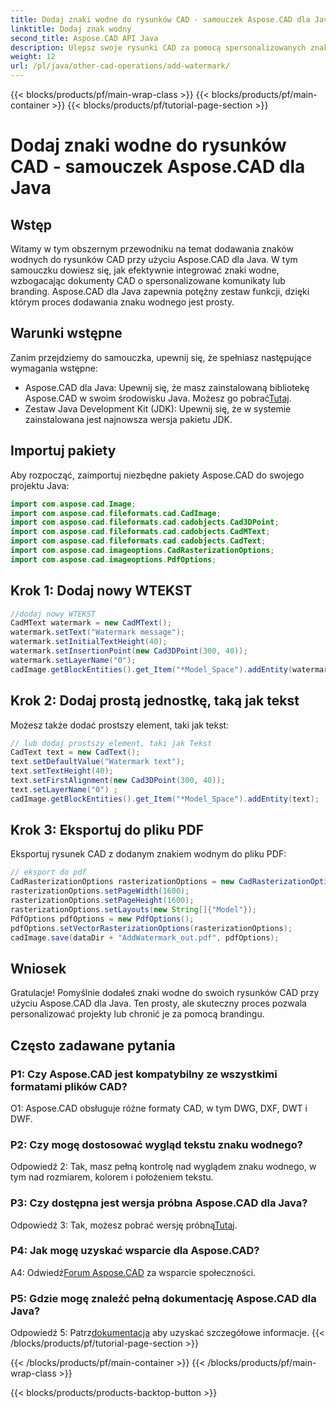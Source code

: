 ```yaml
---
title: Dodaj znaki wodne do rysunków CAD - samouczek Aspose.CAD dla Java
linktitle: Dodaj znak wodny
second_title: Aspose.CAD API Java
description: Ulepsz swoje rysunki CAD za pomocą spersonalizowanych znaków wodnych za pomocą Aspose.CAD dla Java. Postępuj zgodnie z naszym przewodnikiem krok po kroku, aby zapewnić bezproblemową integrację.
weight: 12
url: /pl/java/other-cad-operations/add-watermark/
---
```


{{< blocks/products/pf/main-wrap-class >}}
{{< blocks/products/pf/main-container >}}
{{< blocks/products/pf/tutorial-page-section >}}

# Dodaj znaki wodne do rysunków CAD - samouczek Aspose.CAD dla Java

## Wstęp

Witamy w tym obszernym przewodniku na temat dodawania znaków wodnych do rysunków CAD przy użyciu Aspose.CAD dla Java. W tym samouczku dowiesz się, jak efektywnie integrować znaki wodne, wzbogacając dokumenty CAD o spersonalizowane komunikaty lub branding. Aspose.CAD dla Java zapewnia potężny zestaw funkcji, dzięki którym proces dodawania znaku wodnego jest prosty.

## Warunki wstępne

Zanim przejdziemy do samouczka, upewnij się, że spełniasz następujące wymagania wstępne:

-  Aspose.CAD dla Java: Upewnij się, że masz zainstalowaną bibliotekę Aspose.CAD w swoim środowisku Java. Możesz go pobrać[Tutaj](https://releases.aspose.com/cad/java/).
- Zestaw Java Development Kit (JDK): Upewnij się, że w systemie zainstalowana jest najnowsza wersja pakietu JDK.

## Importuj pakiety

Aby rozpocząć, zaimportuj niezbędne pakiety Aspose.CAD do swojego projektu Java:

```java
import com.aspose.cad.Image;
import com.aspose.cad.fileformats.cad.CadImage;
import com.aspose.cad.fileformats.cad.cadobjects.Cad3DPoint;
import com.aspose.cad.fileformats.cad.cadobjects.CadMText;
import com.aspose.cad.fileformats.cad.cadobjects.CadText;
import com.aspose.cad.imageoptions.CadRasterizationOptions;
import com.aspose.cad.imageoptions.PdfOptions;
```

## Krok 1: Dodaj nowy WTEKST

```java
//dodaj nowy WTEKST
CadMText watermark = new CadMText();
watermark.setText("Watermark message");
watermark.setInitialTextHeight(40);
watermark.setInsertionPoint(new Cad3DPoint(300, 40));
watermark.setLayerName("0");
cadImage.getBlockEntities().get_Item("*Model_Space").addEntity(watermark);
```

## Krok 2: Dodaj prostą jednostkę, taką jak tekst

Możesz także dodać prostszy element, taki jak tekst:

```java
// lub dodaj prostszy element, taki jak Tekst
CadText text = new CadText();
text.setDefaultValue("Watermark text");
text.setTextHeight(40);
text.setFirstAlignment(new Cad3DPoint(300, 40));
text.setLayerName("0") ;
cadImage.getBlockEntities().get_Item("*Model_Space").addEntity(text);
```

## Krok 3: Eksportuj do pliku PDF

Eksportuj rysunek CAD z dodanym znakiem wodnym do pliku PDF:

```java
// eksport do pdf
CadRasterizationOptions rasterizationOptions = new CadRasterizationOptions();
rasterizationOptions.setPageWidth(1600);
rasterizationOptions.setPageHeight(1600);
rasterizationOptions.setLayouts(new String[]{"Model"});
PdfOptions pdfOptions = new PdfOptions();
pdfOptions.setVectorRasterizationOptions(rasterizationOptions);
cadImage.save(dataDir + "AddWatermark_out.pdf", pdfOptions);

```

## Wniosek

Gratulacje! Pomyślnie dodałeś znaki wodne do swoich rysunków CAD przy użyciu Aspose.CAD dla Java. Ten prosty, ale skuteczny proces pozwala personalizować projekty lub chronić je za pomocą brandingu.

## Często zadawane pytania

### P1: Czy Aspose.CAD jest kompatybilny ze wszystkimi formatami plików CAD?

O1: Aspose.CAD obsługuje różne formaty CAD, w tym DWG, DXF, DWT i DWF.

### P2: Czy mogę dostosować wygląd tekstu znaku wodnego?

Odpowiedź 2: Tak, masz pełną kontrolę nad wyglądem znaku wodnego, w tym nad rozmiarem, kolorem i położeniem tekstu.

### P3: Czy dostępna jest wersja próbna Aspose.CAD dla Java?

 Odpowiedź 3: Tak, możesz pobrać wersję próbną[Tutaj](https://releases.aspose.com/).

### P4: Jak mogę uzyskać wsparcie dla Aspose.CAD?

 A4: Odwiedź[Forum Aspose.CAD](https://forum.aspose.com/c/cad/19) za wsparcie społeczności.

### P5: Gdzie mogę znaleźć pełną dokumentację Aspose.CAD dla Java?

 Odpowiedź 5: Patrz[dokumentacja](https://reference.aspose.com/cad/java/) aby uzyskać szczegółowe informacje.
{{< /blocks/products/pf/tutorial-page-section >}}

{{< /blocks/products/pf/main-container >}}
{{< /blocks/products/pf/main-wrap-class >}}

{{< blocks/products/products-backtop-button >}}

